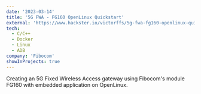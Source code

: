 ```yaml
---
date: '2023-03-14'
title: '5G FWA - FG160 OpenLinux Quickstart'
external: 'https://www.hackster.io/victorffs/5g-fwa-fg160-openlinux-quickstart-b3db0b#toc-8-3-ethernet-not-working-26'
tech:
  - C/C++
  - Docker
  - Linux
  - ADB
company: 'Fibocom'
showInProjects: true
---
```


Creating an 5G Fixed Wireless Access gateway using Fibocom's module FG160 with embedded application on OpenLinux.
